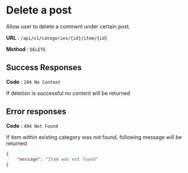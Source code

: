 # Delete a post

Allow user to delete a comment under certain post.

**URL** : `/api/v1/categories/{id}/item/{id}`

**Method** : `DELETE`

## Success Responses

**Code** : `204 No Content`

If deletion is successful no content will be returned

## Error responses

**Code** : `404 Not Found`

If item within existing category was not found, following message will be returned

```json
{
    "message": "Item was not found"
}
```